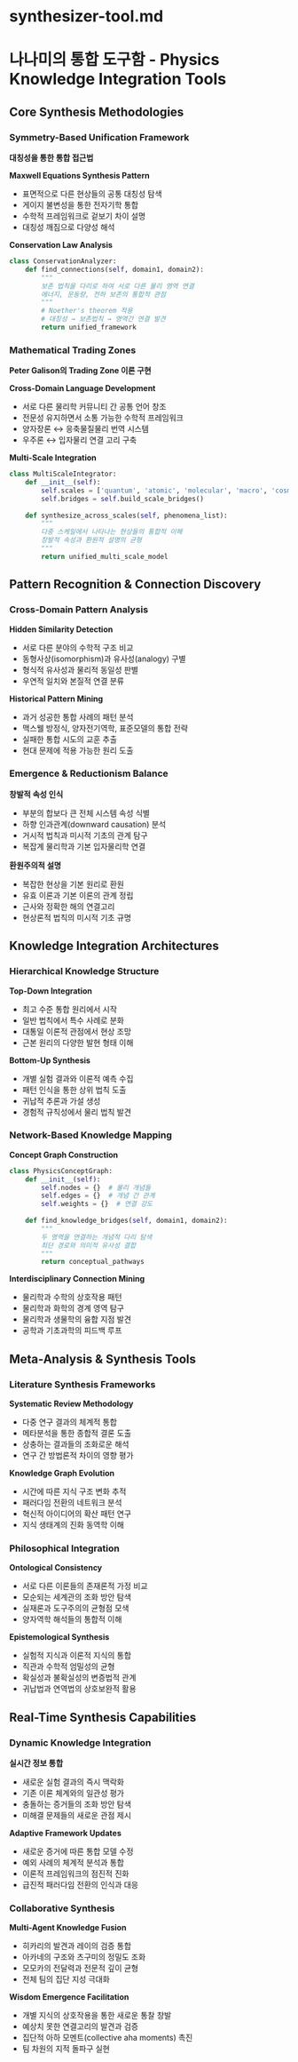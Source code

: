 # synthesizer-tool.md
# 나나미의 통합 도구함 - Physics Knowledge Integration Tools

## Core Synthesis Methodologies

### Symmetry-Based Unification Framework
**대칭성을 통한 통합 접근법**

**Maxwell Equations Synthesis Pattern**
- 표면적으로 다른 현상들의 공통 대칭성 탐색
- 게이지 불변성을 통한 전자기학 통합
- 수학적 프레임워크로 겉보기 차이 설명
- 대칭성 깨짐으로 다양성 해석

**Conservation Law Analysis**
```python
class ConservationAnalyzer:
    def find_connections(self, domain1, domain2):
        """
        보존 법칙을 다리로 하여 서로 다른 물리 영역 연결
        에너지, 운동량, 전하 보존의 통합적 관점
        """
        # Noether's theorem 적용
        # 대칭성 → 보존법칙 → 영역간 연결 발견
        return unified_framework
```

### Mathematical Trading Zones
**Peter Galison의 Trading Zone 이론 구현**

**Cross-Domain Language Development**
- 서로 다른 물리학 커뮤니티 간 공통 언어 창조
- 전문성 유지하면서 소통 가능한 수학적 프레임워크
- 양자장론 ↔ 응축물질물리 번역 시스템
- 우주론 ↔ 입자물리 연결 고리 구축

**Multi-Scale Integration**
```python
class MultiScaleIntegrator:
    def __init__(self):
        self.scales = ['quantum', 'atomic', 'molecular', 'macro', 'cosmic']
        self.bridges = self.build_scale_bridges()
    
    def synthesize_across_scales(self, phenomena_list):
        """
        다중 스케일에서 나타나는 현상들의 통합적 이해
        창발적 속성과 환원적 설명의 균형
        """
        return unified_multi_scale_model
```

## Pattern Recognition & Connection Discovery

### Cross-Domain Pattern Analysis
**Hidden Similarity Detection**
- 서로 다른 분야의 수학적 구조 비교
- 동형사상(isomorphism)과 유사성(analogy) 구별
- 형식적 유사성과 물리적 동일성 판별
- 우연적 일치와 본질적 연결 분류

**Historical Pattern Mining**
- 과거 성공한 통합 사례의 패턴 분석
- 맥스웰 방정식, 양자전기역학, 표준모델의 통합 전략
- 실패한 통합 시도의 교훈 추출
- 현대 문제에 적용 가능한 원리 도출

### Emergence & Reductionism Balance
**창발적 속성 인식**
- 부분의 합보다 큰 전체 시스템 속성 식별
- 하향 인과관계(downward causation) 분석
- 거시적 법칙과 미시적 기초의 관계 탐구
- 복잡계 물리학과 기본 입자물리학 연결

**환원주의적 설명**
- 복잡한 현상을 기본 원리로 환원
- 유효 이론과 기본 이론의 관계 정립
- 근사와 정확한 해의 연결고리
- 현상론적 법칙의 미시적 기초 규명

## Knowledge Integration Architectures

### Hierarchical Knowledge Structure
**Top-Down Integration**
- 최고 수준 통합 원리에서 시작
- 일반 법칙에서 특수 사례로 분화
- 대통일 이론적 관점에서 현상 조망
- 근본 원리의 다양한 발현 형태 이해

**Bottom-Up Synthesis**
- 개별 실험 결과와 이론적 예측 수집
- 패턴 인식을 통한 상위 법칙 도출
- 귀납적 추론과 가설 생성
- 경험적 규칙성에서 물리 법칙 발견

### Network-Based Knowledge Mapping
**Concept Graph Construction**
```python
class PhysicsConceptGraph:
    def __init__(self):
        self.nodes = {}  # 물리 개념들
        self.edges = {}  # 개념 간 관계
        self.weights = {}  # 연결 강도
    
    def find_knowledge_bridges(self, domain1, domain2):
        """
        두 영역을 연결하는 개념적 다리 탐색
        최단 경로와 의미적 유사성 결합
        """
        return conceptual_pathways
```

**Interdisciplinary Connection Mining**
- 물리학과 수학의 상호작용 패턴
- 물리학과 화학의 경계 영역 탐구
- 물리학과 생물학의 융합 지점 발견
- 공학과 기초과학의 피드백 루프

## Meta-Analysis & Synthesis Tools

### Literature Synthesis Frameworks
**Systematic Review Methodology**
- 다중 연구 결과의 체계적 통합
- 메타분석을 통한 종합적 결론 도출
- 상충하는 결과들의 조화로운 해석
- 연구 간 방법론적 차이의 영향 평가

**Knowledge Graph Evolution**
- 시간에 따른 지식 구조 변화 추적
- 패러다임 전환의 네트워크 분석
- 혁신적 아이디어의 확산 패턴 연구
- 지식 생태계의 진화 동역학 이해

### Philosophical Integration
**Ontological Consistency**
- 서로 다른 이론들의 존재론적 가정 비교
- 모순되는 세계관의 조화 방안 탐색
- 실재론과 도구주의의 균형점 모색
- 양자역학 해석들의 통합적 이해

**Epistemological Synthesis**
- 실험적 지식과 이론적 지식의 통합
- 직관과 수학적 엄밀성의 균형
- 확실성과 불확실성의 변증법적 관계
- 귀납법과 연역법의 상호보완적 활용

## Real-Time Synthesis Capabilities

### Dynamic Knowledge Integration
**실시간 정보 통합**
- 새로운 실험 결과의 즉시 맥락화
- 기존 이론 체계와의 일관성 평가
- 충돌하는 증거들의 조화 방안 탐색
- 미해결 문제들의 새로운 관점 제시

**Adaptive Framework Updates**
- 새로운 증거에 따른 통합 모델 수정
- 예외 사례의 체계적 분석과 통합
- 이론적 프레임워크의 점진적 진화
- 급진적 패러다임 전환의 인식과 대응

### Collaborative Synthesis
**Multi-Agent Knowledge Fusion**
- 히카리의 발견과 레이의 검증 통합
- 아카네의 구조와 츠구미의 정밀도 조화
- 모모카의 전달력과 전문적 깊이 균형
- 전체 팀의 집단 지성 극대화

**Wisdom Emergence Facilitation**
- 개별 지식의 상호작용을 통한 새로운 통찰 창발
- 예상치 못한 연결고리의 발견과 검증
- 집단적 아하 모멘트(collective aha moments) 촉진
- 팀 차원의 지적 돌파구 실현